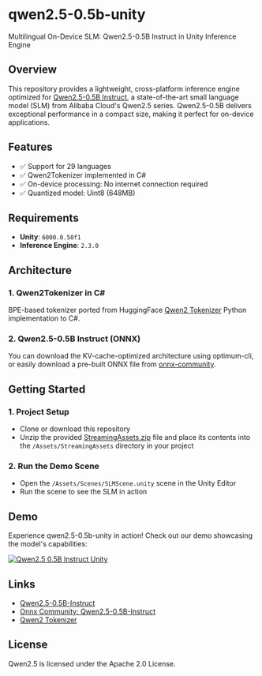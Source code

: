 # qwen2.5-0.5b-unity

Multilingual On-Device SLM: Qwen2.5-0.5B Instruct in Unity Inference Engine

## Overview

This repository provides a lightweight, cross-platform inference engine optimized for [Qwen2.5-0.5B Instruct](https://huggingface.co/Qwen/Qwen2.5-0.5B-Instruct), a state-of-the-art small language model (SLM) from Alibaba Cloud's Qwen2.5 series. Qwen2.5-0.5B delivers exceptional performance in a compact size, making it perfect for on-device applications.

## Features

- ✅ Support for 29 languages
- ✅ Qwen2Tokenizer implemented in C#
- ✅ On-device processing: No internet connection required
- ✅ Quantized model: Uint8 (648MB)

## Requirements

- **Unity**: `6000.0.50f1`
- **Inference Engine**: `2.3.0`

## Architecture

### 1. Qwen2Tokenizer in C#

BPE-based tokenizer ported from HuggingFace [Qwen2 Tokenizer](https://github.com/huggingface/transformers/tree/main/src/transformers/models/qwen2) Python implementation to C#.

### 2. Qwen2.5-0.5B Instruct (ONNX)

You can download the KV-cache-optimized architecture using optimum-cli, or easily download a pre-built ONNX file from [onnx-community](https://huggingface.co/onnx-community/Qwen2.5-0.5B-Instruct).

## Getting Started

### 1. Project Setup

- Clone or download this repository
- Unzip the provided [StreamingAssets.zip](https://drive.google.com/file/d/1TgPjfP3bvquwNfPSCc5c0nnHQzOGVS-s/view?usp=sharing) file and place its contents into the `/Assets/StreamingAssets` directory in your project

### 2. Run the Demo Scene

- Open the `/Assets/Scenes/SLMScene.unity` scene in the Unity Editor
- Run the scene to see the SLM in action

## Demo

Experience qwen2.5-0.5b-unity in action! Check out our demo showcasing the model's capabilities:

[![Qwen2.5 0.5B Instruct Unity](https://img.youtube.com/vi/BHbWHjJmgU8/0.jpg)](https://www.youtube.com/watch?v=BHbWHjJmgU8)

## Links

- [Qwen2.5-0.5B-Instruct](https://huggingface.co/Qwen/Qwen2.5-0.5B-Instruct)
- [Onnx Community: Qwen2.5-0.5B-Instruct](https://huggingface.co/onnx-community/Qwen2.5-0.5B-Instruct)
- [Qwen2 Tokenizer](https://github.com/huggingface/transformers/tree/main/src/transformers/models/qwen2)

## License

Qwen2.5 is licensed under the Apache 2.0 License.
